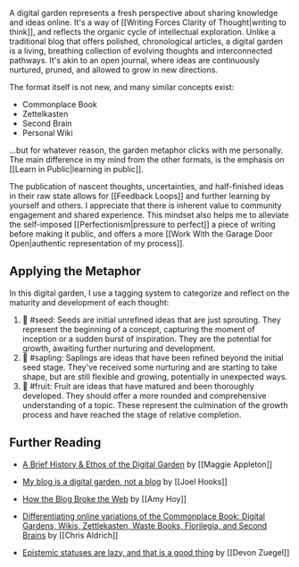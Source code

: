 A digital garden represents a fresh perspective about sharing knowledge and ideas online. It's a way of [[Writing Forces Clarity of Thought|writing to think]], and reflects the organic cycle of intellectual exploration. Unlike a traditional blog that offers polished, chronological articles, a digital garden is a living, breathing collection of evolving thoughts and interconnected pathways. It's akin to an open journal, where ideas are continuously nurtured, pruned, and allowed to grow in new directions.

The format itself is not new, and many similar concepts exist:

- Commonplace Book
- Zettelkasten
- Second Brain
- Personal Wiki

...but for whatever reason, the garden metaphor clicks with me personally. The main difference in my mind from the other formats, is the emphasis on [[Learn in Public|learning in public]].

The publication of nascent thoughts, uncertainties, and half-finished ideas in their raw state allows for [[Feedback Loops]] and further learning by yourself and others. I appreciate that there is inherent value to community engagement and shared experience. This mindset also helps me to alleviate the self-imposed [[Perfectionism|pressure to perfect]] a piece of writing before making it public, and offers a more [[Work With the Garage Door Open|authentic representation of my process]].

## Applying the Metaphor

In this digital garden, I use a tagging system to categorize and reflect on the maturity and development of each thought:

1. 🌱 #seed: Seeds are initial unrefined ideas that are just sprouting. They represent the beginning of a concept, capturing the moment of inception or a sudden burst of inspiration. They are the potential for growth, awaiting further nurturing and development.
2. 🌿 #sapling: Saplings are ideas that have been refined beyond the initial seed stage. They've received some nurturing and are starting to take shape, but are still flexible and growing, potentially in unexpected ways.
3. 🍏 #fruit: Fruit are ideas that have matured and been thoroughly developed. They should offer a more rounded and comprehensive understanding of a topic. These represent the culmination of the growth process and have reached the stage of relative completion.

## Further Reading

- [A Brief History & Ethos of the Digital Garden](https://maggieappleton.com/garden-history) by [[Maggie Appleton]]

- [My blog is a digital garden, not a blog](https://joelhooks.com/digital-garden) by [[Joel Hooks]]

- [How the Blog Broke the Web](https://stackingthebricks.com/how-blogs-broke-the-web/) by [[Amy Hoy]]

- [Differentiating online variations of the Commonplace Book: Digital Gardens, Wikis, Zettlekasten, Waste Books, Florilegia, and Second Brains](https://boffosocko.com/2021/07/03/differentiating-online-variations-of-the-commonplace-book-digital-gardens-wikis-zettlekasten-waste-books-florilegia-and-second-brains/) by [[Chris Aldrich]]

- [Epistemic statuses are lazy, and that is a good thing](https://devonzuegel.com/post/epistemic-statuses-are-lazy-and-that-is-a-good-thing) by [[Devon Zuegel]]